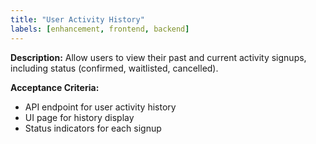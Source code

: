 ```yaml
---
title: "User Activity History"
labels: [enhancement, frontend, backend]
---
```


**Description:**
Allow users to view their past and current activity signups, including status (confirmed, waitlisted, cancelled).

**Acceptance Criteria:**
- API endpoint for user activity history
- UI page for history display
- Status indicators for each signup
